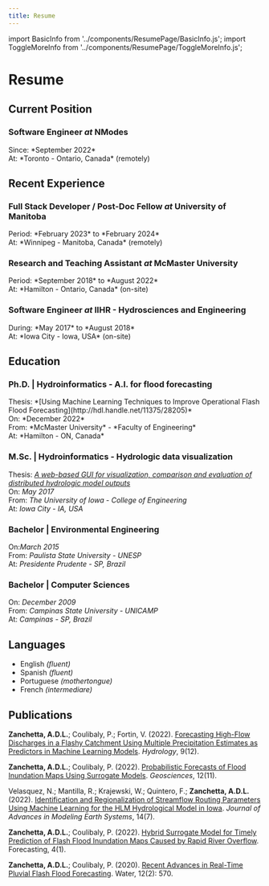 ```yaml
---
title: Resume
---
```


import BasicInfo from '../components/ResumePage/BasicInfo.js';
import ToggleMoreInfo from '../components/ResumePage/ToggleMoreInfo.js';

# Resume

<div className='resume'>

## Current Position

### Software Engineer *at* NModes

<BasicInfo>
  Since: *September 2022*<br/>
  At: *Toronto - Ontario, Canada* (remotely)
</BasicInfo>
<ToggleMoreInfo dict_of_lists={{
  "Responsibilities": [
      "Plan and implement RESTful APIs",
      "Design, implement and maintain SQL databases",
      "Automate communication with large language models (LLM) through prompt engineering and scripting",
      "Activelly participate in the selection and training of new collaborators"],
  "Tech stack - frontend": [
      "ReactJS + Recoil framework",
      "Tailwind CSS (for styling)"],
  "Tech stack - backend": [
      "ExpressJS (for RESTful APIs in NodeJS)",
      "Flask (for RESTful APIs in Python)",
      "PostGreSQL (as relational database engine)",
      "SQLAlchemy (object relational mapper - ORM)",
      "PM2 (process management)",
      "OpenAI Python library"],
  "Engineering and integration": [
      "Vercel hosting (for continuous delivery)",
      "AWS cloud server administration",
      "jest (unit testing)",
      "Cypress (end-to-end testing)",
      "Git - BitBucket"]
}} />

## Recent Experience

### Full Stack Developer / Post-Doc Fellow *at* University of Manitoba

<BasicInfo>
  Period: *February 2023* to *February 2024*<br/>
  At: *Winnipeg - Manitoba, Canada* (remotely)
</BasicInfo>
<ToggleMoreInfo dict_of_lists={{
  "Responsibilities": [
     "Design and implement research tools for a computational hydrologic modelling lab",
     "Set up and maintain cloud infrastructure of Linux-based servers",
     "Modify third-party open-source applications towards the lab's specific needs",
     "Investigate the applicability and performance of new technologies"],
  "Tech stack - frontend": [
     "ReactJS + Recoil frameworks",
     "MapLibGL (for web mapping)",
     "Flask (for RESTful APIs in Python)",
     "Material (for CSS styling)"],
  "Tech stack - backend": [
     "GDAL, Geopandas, QGis (for geographic data processing)",
     "Bash and Python scripting",
     "C++ programming"],
  "Engineering and integration": [
     "Docker - implementation of containers",
     "Github Actions (for continuous integration)",
     "Server port management"]
}} />

### Research and Teaching Assistant *at* McMaster University
<BasicInfo>
  Period: *September 2018* to *August 2022*<br />
  At: *Hamilton - Ontario, Canada* (on-site)
</BasicInfo>
<ToggleMoreInfo dict_of_lists={{
  "Responsibilities": [
    "Perform research activities regarding the use of different machine learning techniques for flash flood forecasting",
    "Redesign, reimplement and maintain the website of the research lab I was part of",
    "Attend conferences and present partial or final results or research activities",
    "Lead classes and tutorials for undergraduate students"],
  "Tech stack": [
    "SciPy, Numpy, Pandas, Matplotlib (Python libraries for general data processing)",
    "Numba (for improving the performance of Python scripts)",
    "Slurm (for managing workloads at high performance computing clusters - HPCs)",
    "Keras, SimpleSOM, Scikit-Learn, ELM (for setting up and training ML models)",
    "Bootstrap framework (design of responsive static web pages)"],
  "Other skills": [
    "Scientific reading and writting",
    "Public communication",
    "Autonomy in conducting research activities"]
}} />

### Software Engineer *at* IIHR - Hydrosciences and Engineering
<BasicInfo>
  During: *May 2017* to *August 2018*<br />
  At: *Iowa City - Iowa, USA* (on-site)<br />
</BasicInfo>
<ToggleMoreInfo dict_of_lists={{
  "Responsibilities": [
    "Develop and maintain real-time systems related with environmental datasets",
    "Expand and improve functionalities of the numerical model used by the Iowa Flood Center's flood prediction system",
    "Enhance the availability of critical real-time pipelines",
    "Implement web tools for assessing outputs of large scale hydrologic simulations",
    "Optimize centralized databases for handling massive and recurrent data requests" ],
  "Tech stack - backend": [
    "Java / Swing on specialized legacy components",
    "Message Passing Interface (MPI) for low-level parallelization",
    "C programming",
    "Python and Bash scripting for server routines" ],
  "Tech stack - frontend": [
    "Vanilla Javascript / JQuery",
    "Google Maps API",
    "Plain CSS" ]
}} />

## Education

### Ph.D. | Hydroinformatics - A.I. for flood forecasting
<BasicInfo>
  Thesis: *[Using Machine Learning Techniques to Improve Operational Flash Flood Forecasting](http://hdl.handle.net/11375/28205)*<br />
  On: *December 2022*<br />
  From: *McMaster University* - *Faculty of Engineering*<br />
  At: *Hamilton - ON, Canada*
</BasicInfo>
<ToggleMoreInfo dict_of_lists={{
  "Main reseach activities": [
    "Conduct comparative studies on how feature selection influences the effectiveness of predictive models",
    "Evaluation of the suitability of combined ML approaches for crucial real-time tasks",
    "Propose the use of ensemble ML models for the prompt forecasting of flood inundation maps accounting for uncertainties"],
  "Tech stack": [
    "SciPy, Numpy, Pandas, Matplotlib (for general data processing and analysis in Python)",
    "Numba (for improving the performance of Python scripts)",
    "Slurm (for managing workloads at high performance computing clusters - HPCs)",
    "Keras (for setting up and training neural networks)",
    "Scikit-Learn (for setting up and training random forest classifiers)",
    "SimpleSOM (for setting up and training Self-Organizing Maps)",
    "ELM (for setting up and training extreme learning machines)"]
}} />

### M.Sc. | Hydroinformatics - Hydrologic data visualization

  Thesis: *[A web-based GUI for visualization, comparison and evaluation of distributed hydrologic model outputs](http://doi.org/10.17077/etd.irk6eh9d)*<br />
  On: *May 2017*<br />
  From: *The University of Iowa* - *College of Engineering*<br />
  At: *Iowa City - IA, USA*

### Bachelor | Environmental Engineering
On:*March 2015*<br />
From: *Paulista State University - UNESP*<br />
At: *Presidente Prudente - SP, Brazil*

### Bachelor | Computer Sciences

On: *December 2009*<br />
From: *Campinas State University - UNICAMP*<br />
At: *Campinas - SP, Brazil*

## Languages

- English *(fluent)*
- Spanish *(fluent)*
- Portuguese *(mothertongue)*
- French *(intermediare)*

## Publications

**Zanchetta, A.D.L.**; Coulibaly, P.; Fortin, V. (2022). [Forecasting High-Flow Discharges in a Flashy Catchment Using Multiple Precipitation Estimates as Predictors in Machine Learning Models](https://doi.org/10.3390/hydrology9120216). *Hydrology*, 9(12).

**Zanchetta, A.D.L.**; Coulibaly, P. (2022). [Probabilistic Forecasts of Flood Inundation Maps Using Surrogate Models](https://doi.org/10.3390/geosciences12110426). *Geosciences*, 12(11).

Velasquez, N.; Mantilla, R.; Krajewski, W.; Quintero, F.; **Zanchetta, A.D.L.** (2022). [Identification and Regionalization of Streamflow Routing Parameters Using Machine Learning for the HLM Hydrological Model in Iowa](https://doi.org/10.1029/2021MS002855). *Journal of Advances in Modeling Earth Systems*, 14(7).

**Zanchetta, A.D.L.**; Coulibaly, P. (2022). [Hybrid Surrogate Model for Timely Prediction of Flash Flood Inundation Maps Caused by Rapid River Overflow](https://doi.org/10.3390/forecast4010007). Forecasting, 4(1).

**Zanchetta, A.D.L.**; Coulibaly, P. (2020). [Recent Advances in Real-Time Pluvial Flash Flood Forecasting](https://doi.org/10.3390/w12020570). Water, 12(2): 570.

</div>